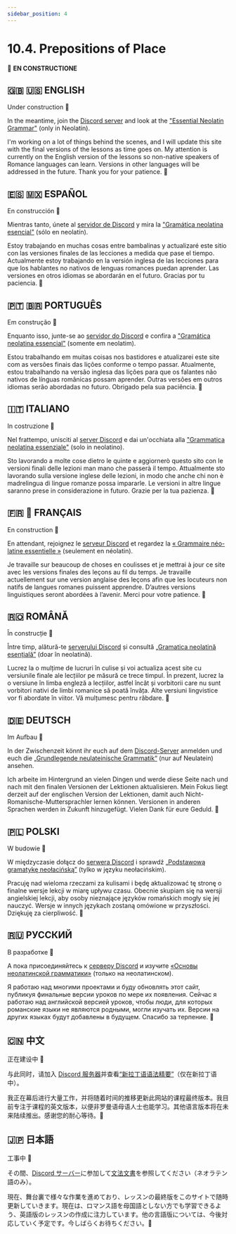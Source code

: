 ```yaml
---
sidebar_position: 4
---
```


# 10.4. Prepositions of Place
🚧 **EN CONSTRUCTIONE**

## 🇬🇧 🇺🇸 ENGLISH
Under construction 🙂

In the meantime, join the [Discord server](https://discord.gg/d6rX7DQ9mF) and look at the ["Essential Neolatin Grammar"](https://drive.google.com/file/d/1GyxCbwnWDZKEcV_v0EUyLEaLr3VKktd0/view?usp=sharing) (only in Neolatin).

I'm working on a lot of things behind the scenes, and I will update this site with the final versions of the lessons as time goes on. My attention is currently on the English version of the lessons so non-native speakers of Romance languages can learn. Versions in other languages will be addressed in the future. Thank you for your patience. 🙏

## 🇪🇸 🇲🇽 ESPAÑOL
En construcción 🙂

Mientras tanto, únete al [servidor de Discord](https://discord.gg/d6rX7DQ9mF) y mira la ["Gramática neolatina esencial"](https://drive.google.com/file/d/1GyxCbwnWDZKEcV_v0EUyLEaLr3VKktd0/view?usp=sharing) (sólo en neolatín).

Estoy trabajando en muchas cosas entre bambalinas y actualizaré este sitio con las versiones finales de las lecciones a medida que pase el tiempo. Actualmente estoy trabajando en la versión inglesa de las lecciones para que los hablantes no nativos de lenguas romances puedan aprender. Las versiones en otros idiomas se abordarán en el futuro. Gracias por tu paciencia. 🙏

## 🇵🇹 🇧🇷 PORTUGUÊS
Em construção 🙂

Enquanto isso, junte-se ao [servidor do Discord](https://discord.gg/d6rX7DQ9mF) e confira a ["Gramática neolatina essencial"](https://drive.google.com/file/d/1GyxCbwnWDZKEcV_v0EUyLEaLr3VKktd0/view?usp=sharing) (somente em neolatim).

Estou trabalhando em muitas coisas nos bastidores e atualizarei este site com as versões finais das lições conforme o tempo passar. Atualmente, estou trabalhando na versão inglesa das lições para que os falantes não nativos de línguas românicas possam aprender. Outras versões em outros idiomas serão abordadas no futuro. Obrigado pela sua paciência. 🙏

## 🇮🇹 ITALIANO
In costruzione 🙂

Nel frattempo, unisciti al [server Discord](https://discord.gg/d6rX7DQ9mF) e dai un'occhiata alla ["Grammatica neolatina essenziale"](https://drive.google.com/file/d/1GyxCbwnWDZKEcV_v0EUyLEaLr3VKktd0/view?usp=sharing) (solo in neolatino).

Sto lavorando a molte cose dietro le quinte e aggiornerò questo sito con le versioni finali delle lezioni man mano che passerà il tempo. Attualmente sto lavorando sulla versione inglese delle lezioni, in modo che anche chi non è madrelingua di lingue romanze possa impararle. Le versioni in altre lingue saranno prese in considerazione in futuro. Grazie per la tua pazienza. 🙏

## 🇫🇷 🏴󠁣󠁡󠁱󠁣󠁿 FRANÇAIS
En construction 🙂

En attendant, rejoignez le [serveur Discord](https://discord.gg/d6rX7DQ9mF) et regardez la [« Grammaire néo-latine essentielle »](https://drive.google.com/file/d/1GyxCbwnWDZKEcV_v0EUyLEaLr3VKktd0/view?usp=sharing) (seulement en néolatin).

Je travaille sur beaucoup de choses en coulisses et je mettrai à jour ce site avec les versions finales des leçons au fil du temps. Je travaille actuellement sur une version anglaise des leçons afin que les locuteurs non natifs de langues romanes puissent apprendre. D’autres versions linguistiques seront abordées à l’avenir. Merci pour votre patience. 🙏

## 🇷🇴 ROMÂNĂ
În construcție 🙂

Între timp, alătură-te [serverului Discord](https://discord.gg/d6rX7DQ9mF) și consultă [„Gramatica neolatină esențială”](https://drive.google.com/file/d/1GyxCbwnWDZKEcV_v0EUyLEaLr3VKktd0/view?usp=sharing) (doar în neolatină).

Lucrez la o mulțime de lucruri în culise și voi actualiza acest site cu versiunile finale ale lecțiilor pe măsură ce trece timpul. În prezent, lucrez la o versiune în limba engleză a lecțiilor, astfel încât și vorbitorii care nu sunt vorbitori nativi de limbi romanice să poată învăța. Alte versiuni lingvistice vor fi abordate în viitor. Vă mulțumesc pentru răbdare. 🙏

## 🇩🇪 DEUTSCH
Im Aufbau 🙂

In der Zwischenzeit könnt ihr euch auf dem [Discord-Server](https://discord.gg/d6rX7DQ9mF) anmelden und euch die [„Grundlegende neulateinische Grammatik“](https://drive.google.com/file/d/1GyxCbwnWDZKEcV_v0EUyLEaLr3VKktd0/view?usp=sharing) (nur auf Neulatein) ansehen.

Ich arbeite im Hintergrund an vielen Dingen und werde diese Seite nach und nach mit den finalen Versionen der Lektionen aktualisieren. Mein Fokus liegt derzeit auf der englischen Version der Lektionen, damit auch Nicht-Romanische-Muttersprachler lernen können. Versionen in anderen Sprachen werden in Zukunft hinzugefügt. Vielen Dank für eure Geduld. 🙏

## 🇵🇱 POLSKI
W budowie 🙂

W międzyczasie dołącz do [serwera Discord](https://discord.gg/d6rX7DQ9mF) i sprawdź [„Podstawową gramatykę neołacińską”](https://drive.google.com/file/d/1GyxCbwnWDZKEcV_v0EUyLEaLr3VKktd0/view?usp=sharing) (tylko w języku neołacińskim).

Pracuję nad wieloma rzeczami za kulisami i będę aktualizować tę stronę o finalne wersje lekcji w miarę upływu czasu. Obecnie skupiam się na wersji angielskiej lekcji, aby osoby nieznające języków romańskich mogły się jej nauczyć. Wersje w innych językach zostaną omówione w przyszłości. Dziękuję za cierpliwość. 🙏


## 🇷🇺 РУССКИЙ
В разработке 🙂

А пока присоединяйтесь к [серверу Discord](https://discord.gg/d6rX7DQ9mF) и изучите [«Основы неолатинской грамматики»](https://drive.google.com/file/d/1GyxCbwnWDZKEcV_v0EUyLEaLr3VKktd0/view?usp=sharing) (только на неолатинском).

Я работаю над многими проектами и буду обновлять этот сайт, публикуя финальные версии уроков по мере их появления. Сейчас я работаю над английской версией уроков, чтобы люди, для которых романские языки не являются родными, могли изучать их. Версии на других языках будут добавлены в будущем. Спасибо за терпение. 🙏

## 🇨🇳 中文
正在建设中 🙂

与此同时，请加入 [Discord 服务器](https://discord.gg/d6rX7DQ9mF)并查看[“新拉丁语语法精要”](https://drive.google.com/file/d/1GyxCbwnWDZKEcV_v0EUyLEaLr3VKktd0/view?usp=sharing)（仅在新拉丁语中）。

我正在幕后进行大量工作，并将随着时间的推移更新此网站的课程最终版本。我目前专注于课程的英文版本，以便非罗曼语母语人士也能学习。其他语言版本将在未来陆续推出。感谢您的耐心等待。🙏

## 🇯🇵 日本語
工事中 🙂

その間、[Discord サーバー](https://discord.gg/d6rX7DQ9mF)に参加して[文法文書](https://drive.google.com/file/d/1GyxCbwnWDZKEcV_v0EUyLEaLr3VKktd0/view?usp=sharing)を参照してください（ネオラテン語のみ）。

現在、舞台裏で様々な作業を進めており、レッスンの最終版をこのサイトで随時更新していきます。現在は、ロマンス語を母国語としない方でも学習できるよう、英語版のレッスンの作成に注力しています。他の言語版については、今後対応していく予定です。今しばらくお待ちください。🙏
